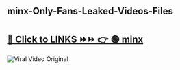 
 ## minx-Only-Fans-Leaked-Videos-Files

# <h2><a href="https://mediaupload.pro?minx">🔗 Click to LINKS ⏩⏩ 👉 🟢 minx </a></h2>

<a href="https://mediaupload.pro?minx" rel="nofollow" data-target="animated-image.originalLink"><img src="https://i.ibb.co.com/xMMVF88/686577567.gif" alt="Viral Video Original" style="max-width: 100%; display: inline-block;" data-target="animated-image.originalImage"></a>